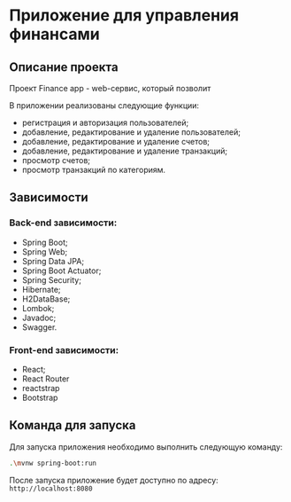 # Приложение для управления финансами
## Описание проекта

Проект Finance app - web-сервис, который позволит

В приложении реализованы следующие функции:

* регистрация и авторизация пользователей;
* добавление, редактирование и удаление пользователей;
* добавление, редактирование и удаление счетов;
* добавление, редактирование и удаление транзакций;
* просмотр счетов;
* просмотр транзакций по категориям.

## Зависимости

### Back-end зависимости:

* Spring Boot;
* Spring Web;
* Spring Data JPA;
* Spring Boot Actuator;
* Spring Security;
* Hibernate;
* H2DataBase;
* Lombok;
* Javadoc;
* Swagger.

### Front-end зависимости:

* React;
* React Router
* reactstrap
* Bootstrap

## Команда для запуска
Для запуска приложения необходимо выполнить следующую команду:
```bash
.\mvnw spring-boot:run
```

После запуска приложение будет доступно по адресу: `http://localhost:8080`
